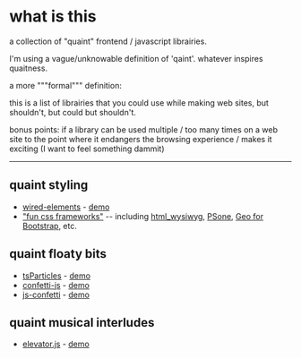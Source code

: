 # what is this

a collection of "quaint" frontend / javascript librairies.

I'm using a vague/unknowable definition of 'qaint'. whatever inspires quaitness.

a more """formal""" definition:

this is a list of librairies that you could use while making web sites, but shouldn't, but could but shouldn't.

bonus points: if a library can be used multiple / too many times on a web site to the point where it endangers the browsing experience / makes it exciting (I want to feel something dammit)

---

## quaint styling

- [wired-elements](https://github.com/rough-stuff/wired-elements) - [demo](https://wiredjs.com/showcase.html)
- ["fun css frameworks"](https://github.com/sw-yx/spark-joy#fun-css-frameworks) -- including [html_wysiwyg](https://secretgeek.github.io/html_wysiwyg/html.html), [PSone](https://micah5.github.io/PSone.css/), [Geo for Bootstrap](https://code.divshot.com/geo-bootstrap/), etc.

## quaint floaty bits

- [tsParticles](https://github.com/matteobruni/tsparticles) - [demo](https://particles.js.org/samples/index.html#emitters)
- [confetti-js](https://github.com/Agezao/confetti-js) - [demo](https://agezao.github.io/confetti-js/)
- [js-confetti](https://github.com/loonywizard/js-confetti) - [demo](https://loonywizard.github.io/js-confetti/)

## quaint musical interludes

- [elevator.js](https://tholman.com/elevator.js/) - [demo](https://tholman.com/elevator.js/)
